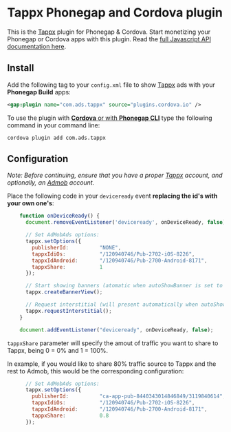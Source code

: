 Tappx Phonegap and Cordova plugin
=================================

This is the [Tappx](http://www.tappx.com/?h=dec334d63287772de859bdb4e977fce6) plugin for Phonegap & Cordova. Start monetizing your Phonegap or Cordova apps with this plugin. Read the [full Javascript API documentation here](https://github.com/appfeel/admob-google-cordova#javascript-api).

## Install
Add the following tag to your `config.xml` file to show [Tappx](http://www.tappx.com/?h=dec334d63287772de859bdb4e977fce6) ads with your **Phonegap Build** apps:

```xml
<gap:plugin name="com.ads.tappx" source="plugins.cordova.io" />
```

To use the plugin with [**Cordova** or with **Phonegap CLI**](http://cordova.apache.org/docs/en/edge/guide_cli_index.md.html#The%20Command-line%20Interface) type the following command in your command line:

```shell
cordova plugin add com.ads.tappx
```

## Configuration

*Note: Before continuing, ensure that you have a proper [Tappx](http://www.tappx.com/?h=dec334d63287772de859bdb4e977fce6) account, and optionally, an [Admob](https://apps.admob.com/admob/signup) account.*

Place the following code in your `deviceready` event **replacing the id's with your own one's**:
```javascript
    function onDeviceReady() {
      document.removeEventListener('deviceready', onDeviceReady, false);

      // Set AdMobAds options:
      tappx.setOptions({
        publisherId:          "NONE",                                    // Replace with your AdMob id (if you don't have any, set it to "NONE")
        tappxIdiOs:           "/120940746/Pub-2702-iOS-8226",            // Replace with your Tappx Id for iOS
        tappxIdAndroid:       "/120940746/Pub-2700-Android-8171",        // Replace with your Tappx Id for Android
        tappxShare:           1                                          // Do not use lower tappxShare ratio if you have set publixherId to "NONE"
      });

      // Start showing banners (atomatic when autoShowBanner is set to true)
      tappx.createBannerView();

      // Request interstitial (will present automatically when autoShowInterstitial is set to true)
      tappx.requestInterstitial();
    }

    document.addEventListener("deviceready", onDeviceReady, false);
```

`tappxShare` parameter will specify the amout of traffic you want to share to Tappx, being 0 = 0% and 1 = 100%.

In example, if you would like to share 80% traffic source to Tappx and the rest to Admob, this would be the corresponding configuration:

```javascript
      // Set AdMobAds options:
      tappx.setOptions({
        publisherId:          "ca-app-pub-8440343014846849/3119840614",  // Replace with your AdMob id
        tappxIdiOs:           "/120940746/Pub-2702-iOS-8226",            // Replace with your Tappx Id for iOS
        tappxIdAndroid:       "/120940746/Pub-2700-Android-8171",        // Replace with your Tappx Id for Android
        tappxShare:           0.8                                        // Do not use lower tappxShare ratio if you have set publixherId to "NONE"
      });
```
